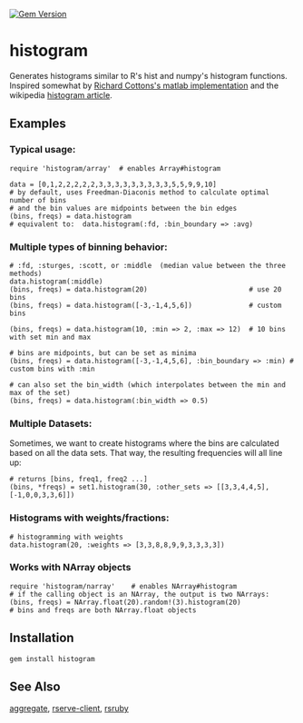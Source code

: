 [![Gem Version](https://badge.fury.io/rb/histogram.png)](http://badge.fury.io/rb/histogram)

# histogram

Generates histograms similar to R's hist and numpy's histogram functions.
Inspired somewhat by [Richard Cottons's matlab implementation](http://www.mathworks.com/matlabcentral/fileexchange/21033-calculate-number-of-bins-for-histogram)
and the wikipedia [histogram article](http://en.wikipedia.org/wiki/Histogram).

## Examples

### Typical usage:

    require 'histogram/array'  # enables Array#histogram

    data = [0,1,2,2,2,2,2,3,3,3,3,3,3,3,3,3,5,5,9,9,10]
    # by default, uses Freedman-Diaconis method to calculate optimal number of bins
    # and the bin values are midpoints between the bin edges 
    (bins, freqs) = data.histogram 
    # equivalent to:  data.histogram(:fd, :bin_boundary => :avg)  

### Multiple types of binning behavior:

    # :fd, :sturges, :scott, or :middle  (median value between the three methods)
    data.histogram(:middle)
    (bins, freqs) = data.histogram(20)                         # use 20 bins
    (bins, freqs) = data.histogram([-3,-1,4,5,6])              # custom bins

    (bins, freqs) = data.histogram(10, :min => 2, :max => 12)  # 10 bins with set min and max

    # bins are midpoints, but can be set as minima
    (bins, freqs) = data.histogram([-3,-1,4,5,6], :bin_boundary => :min) # custom bins with :min

    # can also set the bin_width (which interpolates between the min and max of the set)
    (bins, freqs) = data.histogram(:bin_width => 0.5)

### Multiple Datasets:
      
Sometimes, we want to create histograms where the bins are calculated based on
all the data sets.  That way, the resulting frequencies will all line up:

    # returns [bins, freq1, freq2 ...]
    (bins, *freqs) = set1.histogram(30, :other_sets => [[3,3,4,4,5], [-1,0,0,3,3,6]])

### Histograms with weights/fractions:
  
    # histogramming with weights
    data.histogram(20, :weights => [3,3,8,8,9,9,3,3,3,3])

### Works with NArray objects
  
    require 'histogram/narray'    # enables NArray#histogram
    # if the calling object is an NArray, the output is two NArrays:
    (bins, freqs) = NArray.float(20).random!(3).histogram(20)
    # bins and freqs are both NArray.float objects

## Installation

    gem install histogram

## See Also

[aggregate](http://github.com/josephruscio/aggregate), [rserve-client](http://rubygems.org/gems/rserve-client), [rsruby](http://github.com/alexgutteridge/rsruby)
